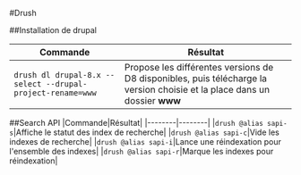 #Drush

##Installation de drupal

|Commande|Résultat|
|--------|--------|
|`drush dl drupal-8.x --select --drupal-project-rename=www`|Propose les différentes versions de D8 disponibles, puis télécharge la version choisie et la place dans un dossier **www**|

##Search API
|Commande|Résultat|
|--------|--------|
|`drush @alias sapi-s`|Affiche le statut des index de recherche|
|`drush @alias sapi-c`|Vide les indexes de recherche|
|`drush @alias sapi-i`|Lance une réindexation pour l'ensemble des indexes|
|`drush @alias sapi-r`|Marque les indexes pour réindexation|
